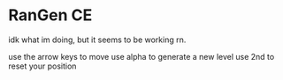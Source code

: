 # RanGen CE

idk what im doing, but it seems to be working rn.

use the arrow keys to move
use alpha to generate a new level
use 2nd to reset your position